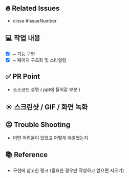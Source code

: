 ## 🔥 Related Issues
- close #IssueNumber

## 💻 작업 내용
- [x] ~ 기능 구현
- [x] ~ 페이지 구조화 및 스타일링

## ✅ PR Point
- 소스코드 설명 ( ppt에 들어갈 부분 )

## ☀️ 스크린샷 / GIF / 화면 녹화 

## 😡 Trouble Shooting
- 어떤 어려움이 있었고 어떻게 해결했는지

## 📚 Reference
- 구현에 참고한 링크 (필요한 경우만 작성하고 없으면 지우기)
